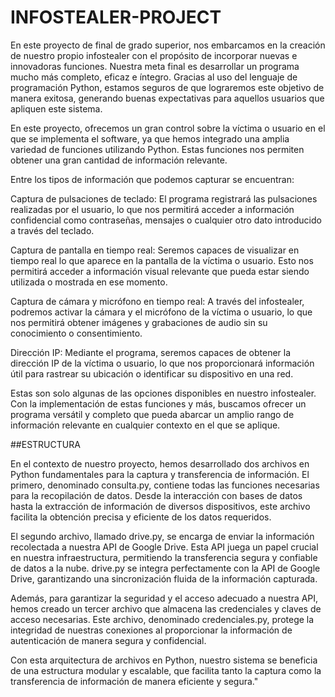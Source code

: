 # INFOSTEALER-PROJECT

En este proyecto de final de grado superior, nos embarcamos en la creación de nuestro propio infostealer con el propósito de incorporar nuevas e innovadoras funciones. Nuestra meta final es desarrollar un programa mucho más completo, eficaz e íntegro. Gracias al uso del lenguaje de programación Python, estamos seguros de que lograremos este objetivo de manera exitosa, generando buenas expectativas para aquellos usuarios que apliquen este sistema.

En este proyecto, ofrecemos un gran control sobre la víctima o usuario en el que se implementa el software, ya que hemos integrado una amplia variedad de funciones utilizando Python. Estas funciones nos permiten obtener una gran cantidad de información relevante.

Entre los tipos de información que podemos capturar se encuentran:

Captura de pulsaciones de teclado: El programa registrará las pulsaciones realizadas por el usuario, lo que nos permitirá acceder a información confidencial como contraseñas, mensajes o cualquier otro dato introducido a través del teclado.

Captura de pantalla en tiempo real: Seremos capaces de visualizar en tiempo real lo que aparece en la pantalla de la víctima o usuario. Esto nos permitirá acceder a información visual relevante que pueda estar siendo utilizada o mostrada en ese momento.

Captura de cámara y micrófono en tiempo real: A través del infostealer, podremos activar la cámara y el micrófono de la víctima o usuario, lo que nos permitirá obtener imágenes y grabaciones de audio sin su conocimiento o consentimiento.

Dirección IP: Mediante el programa, seremos capaces de obtener la dirección IP de la víctima o usuario, lo que nos proporcionará información útil para rastrear su ubicación o identificar su dispositivo en una red.

Estas son solo algunas de las opciones disponibles en nuestro infostealer. Con la implementación de estas funciones y más, buscamos ofrecer un programa versátil y completo que pueda abarcar un amplio rango de información relevante en cualquier contexto en el que se aplique.

##ESTRUCTURA

En el contexto de nuestro proyecto, hemos desarrollado dos archivos en Python fundamentales para la captura y transferencia de información. El primero, denominado consulta.py, contiene todas las funciones necesarias para la recopilación de datos. Desde la interacción con bases de datos hasta la extracción de información de diversos dispositivos, este archivo facilita la obtención precisa y eficiente de los datos requeridos.

El segundo archivo, llamado drive.py, se encarga de enviar la información recolectada a nuestra API de Google Drive. Esta API juega un papel crucial en nuestra infraestructura, permitiendo la transferencia segura y confiable de datos a la nube. drive.py se integra perfectamente con la API de Google Drive, garantizando una sincronización fluida de la información capturada.

Además, para garantizar la seguridad y el acceso adecuado a nuestra API, hemos creado un tercer archivo que almacena las credenciales y claves de acceso necesarias. Este archivo, denominado credenciales.py, protege la integridad de nuestras conexiones al proporcionar la información de autenticación de manera segura y confidencial.

Con esta arquitectura de archivos en Python, nuestro sistema se beneficia de una estructura modular y escalable, que facilita tanto la captura como la transferencia de información de manera eficiente y segura."
